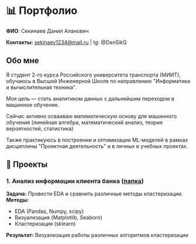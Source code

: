 # 📊 Портфолио   
**ФИО**: Секинаев Данил Аланович

**Контакты:** sekinaev1234@mail.ru | tg: @DanSikQ  

## Обо мне  
Я студент 2-го курса Российского университета транспорта (МИИТ), обучаюсь в Высшей Инженерной Школе по направлению "Информатика и вычислительная техника".

Моя цель — стать аналитиком данных с дальнейшим переходом в машинное обучение. 

Сейчас активно осваиваю математическую основу для машинного обучения (линейная алгебра, математический анализ, теория вероятностей, статистика)

Также практикуюсь в построении и оптимизации ML-моделей в рамках дисциплины  "Проектная деятельность" и в личных в учебных проектах.

## 📂 Проекты  

### 1. Анализ информации клиента банка ([папка](/projects/Bank_customers_analysis))  
**Задача:** Провести EDA и сравнить различные методы кластеризации.  
**Методы:**  
- EDA (Pandas, Numpy, scipy)
- Визуализация (Matplotlib, Seaborn)
- Кластеризация (sklearn)

**Результат:** Визуализация работы различных алгоритмов кластеризации   

  
